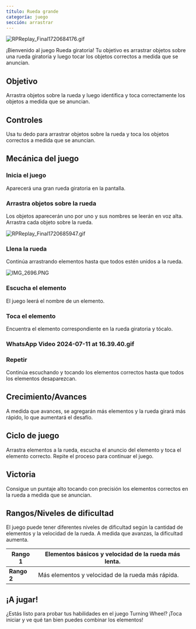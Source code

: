 ```yaml
---
título: Rueda grande
categoría: juego
sección: arrastrar
---
```

![RPReplay_Final1720684176.gif](https://help.Studycat.com/hc/article_attachments/34931476777625)

¡Bienvenido al juego Rueda giratoria! Tu objetivo es arrastrar objetos sobre una rueda giratoria y luego tocar los objetos correctos a medida que se anuncian.

## Objetivo

Arrastra objetos sobre la rueda y luego identifica y toca correctamente los objetos a medida que se anuncian.

## Controles

Usa tu dedo para arrastrar objetos sobre la rueda y toca los objetos correctos a medida que se anuncian.

## Mecánica del juego

### Inicia el juego

Aparecerá una gran rueda giratoria en la pantalla.

### Arrastra objetos sobre la rueda

Los objetos aparecerán uno por uno y sus nombres se leerán en voz alta. Arrastra cada objeto sobre la rueda.

![RPReplay_Final1720685947.gif](https://help.Studycat.com/hc/article_attachments/34932060072217)

### Llena la rueda

Continúa arrastrando elementos hasta que todos estén unidos a la rueda.

![IMG_2696.PNG](https://help.Studycat.com/hc/article_attachments/34825529495577)

### Escucha el elemento

El juego leerá el nombre de un elemento.

### Toca el elemento

Encuentra el elemento correspondiente en la rueda giratoria y tócalo.

### WhatsApp Video 2024-07-11 at 16.39.40.gif

### Repetir

Continúa escuchando y tocando los elementos correctos hasta que todos los elementos desaparezcan.

## Crecimiento/Avances

A medida que avances, se agregarán más elementos y la rueda girará más rápido, lo que aumentará el desafío.

## Ciclo de juego

Arrastra elementos a la rueda, escucha el anuncio del elemento y toca el elemento correcto. Repite el proceso para continuar el juego.

## Victoria

Consigue un puntaje alto tocando con precisión los elementos correctos en la rueda a medida que se anuncian.

## Rangos/Niveles de dificultad

El juego puede tener diferentes niveles de dificultad según la cantidad de elementos y la velocidad de la rueda. A medida que avanzas, la dificultad aumenta.

| **Rango 1** | Elementos básicos y velocidad de la rueda más lenta. |
| --- | --- |
| **Rango 2** | Más elementos y velocidad de la rueda más rápida. |

## ¡A jugar!

¿Estás listo para probar tus habilidades en el juego Turning Wheel? ¡Toca iniciar y ve qué tan bien puedes combinar los elementos!